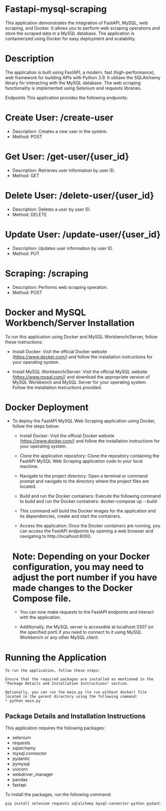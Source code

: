# Fastapi-mysql-scraping
This application demonstrates the integration of FastAPI, MySQL, web scraping, and Docker. It allows you to perform web scraping operations and store the scraped data in a MySQL database. The application is containerized using Docker for easy deployment and scalability.

# Description
The application is built using FastAPI, a modern, fast (high-performance), web framework for building APIs with Python 3.9. It utilizes the SQLAlchemy library for interacting with the MySQL database. The web scraping functionality is implemented using Selenium and requests libraries.

Endpoints
This application provides the following endpoints:

# Create User: /create-user

  * Description: Creates a new user in the system.
  * Method: POST
# Get User: /get-user/{user_id}

  * Description: Retrieves user information by user ID.
  * Method: GET
# Delete User: /delete-user/{user_id}

  * Description: Deletes a user by user ID.
  * Method: DELETE
# Update User: /update-user/{user_id}

  * Description: Updates user information by user ID.
  * Method: PUT
# Scraping: /scraping

  * Description: Performs web scraping operation.
  * Method: POST

# Docker and MySQL Workbench/Server Installation
  To run this application using Docker and MySQL Workbench/Server, follow these instructions:

   * Install Docker: Visit the official Docker website (https://www.docker.com/) and follow the installation instructions for your operating system.

   *  Install MySQL Workbench/Server: Visit the official MySQL website (https://www.mysql.com/) and download the appropriate version of MySQL Workbench and MySQL Server for your operating system. Follow the installation instructions provided.
 
# Docker Deployment
   * To deploy the FastAPI MySQL Web Scraping application using Docker, follow the steps below:

      * Install Docker: Visit the official Docker website (https://www.docker.com/) and follow the installation instructions for your operating system.

      * Clone the application repository: Clone the repository containing the FastAPI MySQL Web Scraping application code to your local machine.

      *  Navigate to the project directory: Open a terminal or command prompt and navigate to the directory where the project files are located.

      * Build and run the Docker containers: Execute the following command to build and run the Docker containers:
                                        docker-compose up --build
      * This command will build the Docker images for the application and its dependencies, create and start the containers.

      * Access the application: Once the Docker containers are running, you can access the FastAPI endpoints by opening a web browser and navigating to                   http://localhost:8000.

      # Note: Depending on your Docker configuration, you may need to adjust the port number if you have made changes to the Docker Compose file.

      * You can now make requests to the FastAPI endpoints and interact with the application.

      * Additionally, the MySQL server is accessible at localhost:3307 (or the specified port) if you need to connect to it using MySQL Workbench or any other             MySQL client.

# Running the Application
    To run the application, follow these steps:

    Ensure that the required packages are installed as mentioned in the "Package Details and Installation Instructions" section.

    Optionally, you can run the main.py (to run without docker) file located in the parent directory using the following command:
    * python main.py

## Package Details and Installation Instructions

This application requires the following packages:

- selenium
- requests
- sqlalchemy
- mysql.connector
- pydantic
- pymysql
- uvicorn
- webdriver_manager
- pandas
- fastapi

To install the packages, run the following command:

```bash
pip install selenium requests sqlalchemy mysql-connector-python pydantic pymysql uvicorn webdriver_manager pandas fastapi bash```

